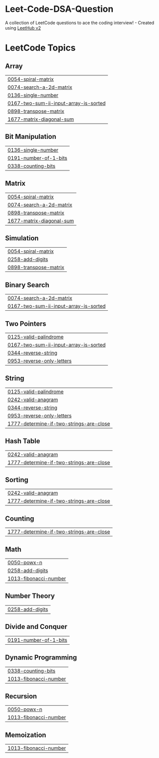 # Leet-Code-DSA-Question
A collection of LeetCode questions to ace the coding interview! - Created using [LeetHub v2](https://github.com/arunbhardwaj/LeetHub-2.0)

<!---LeetCode Topics Start-->
# LeetCode Topics
## Array
|  |
| ------- |
| [0054-spiral-matrix](https://github.com/prathamesh-6099/LeetCode-DSA-Questions/tree/master/0054-spiral-matrix) |
| [0074-search-a-2d-matrix](https://github.com/prathamesh-6099/LeetCode-DSA-Questions/tree/master/0074-search-a-2d-matrix) |
| [0136-single-number](https://github.com/prathamesh-6099/LeetCode-DSA-Questions/tree/master/0136-single-number) |
| [0167-two-sum-ii-input-array-is-sorted](https://github.com/prathamesh-6099/LeetCode-DSA-Questions/tree/master/0167-two-sum-ii-input-array-is-sorted) |
| [0898-transpose-matrix](https://github.com/prathamesh-6099/LeetCode-DSA-Questions/tree/master/0898-transpose-matrix) |
| [1677-matrix-diagonal-sum](https://github.com/prathamesh-6099/LeetCode-DSA-Questions/tree/master/1677-matrix-diagonal-sum) |
## Bit Manipulation
|  |
| ------- |
| [0136-single-number](https://github.com/prathamesh-6099/LeetCode-DSA-Questions/tree/master/0136-single-number) |
| [0191-number-of-1-bits](https://github.com/prathamesh-6099/LeetCode-DSA-Questions/tree/master/0191-number-of-1-bits) |
| [0338-counting-bits](https://github.com/prathamesh-6099/LeetCode-DSA-Questions/tree/master/0338-counting-bits) |
## Matrix
|  |
| ------- |
| [0054-spiral-matrix](https://github.com/prathamesh-6099/LeetCode-DSA-Questions/tree/master/0054-spiral-matrix) |
| [0074-search-a-2d-matrix](https://github.com/prathamesh-6099/LeetCode-DSA-Questions/tree/master/0074-search-a-2d-matrix) |
| [0898-transpose-matrix](https://github.com/prathamesh-6099/LeetCode-DSA-Questions/tree/master/0898-transpose-matrix) |
| [1677-matrix-diagonal-sum](https://github.com/prathamesh-6099/LeetCode-DSA-Questions/tree/master/1677-matrix-diagonal-sum) |
## Simulation
|  |
| ------- |
| [0054-spiral-matrix](https://github.com/prathamesh-6099/LeetCode-DSA-Questions/tree/master/0054-spiral-matrix) |
| [0258-add-digits](https://github.com/prathamesh-6099/LeetCode-DSA-Questions/tree/master/0258-add-digits) |
| [0898-transpose-matrix](https://github.com/prathamesh-6099/LeetCode-DSA-Questions/tree/master/0898-transpose-matrix) |
## Binary Search
|  |
| ------- |
| [0074-search-a-2d-matrix](https://github.com/prathamesh-6099/LeetCode-DSA-Questions/tree/master/0074-search-a-2d-matrix) |
| [0167-two-sum-ii-input-array-is-sorted](https://github.com/prathamesh-6099/LeetCode-DSA-Questions/tree/master/0167-two-sum-ii-input-array-is-sorted) |
## Two Pointers
|  |
| ------- |
| [0125-valid-palindrome](https://github.com/prathamesh-6099/LeetCode-DSA-Questions/tree/master/0125-valid-palindrome) |
| [0167-two-sum-ii-input-array-is-sorted](https://github.com/prathamesh-6099/LeetCode-DSA-Questions/tree/master/0167-two-sum-ii-input-array-is-sorted) |
| [0344-reverse-string](https://github.com/prathamesh-6099/LeetCode-DSA-Questions/tree/master/0344-reverse-string) |
| [0953-reverse-only-letters](https://github.com/prathamesh-6099/LeetCode-DSA-Questions/tree/master/0953-reverse-only-letters) |
## String
|  |
| ------- |
| [0125-valid-palindrome](https://github.com/prathamesh-6099/LeetCode-DSA-Questions/tree/master/0125-valid-palindrome) |
| [0242-valid-anagram](https://github.com/prathamesh-6099/LeetCode-DSA-Questions/tree/master/0242-valid-anagram) |
| [0344-reverse-string](https://github.com/prathamesh-6099/LeetCode-DSA-Questions/tree/master/0344-reverse-string) |
| [0953-reverse-only-letters](https://github.com/prathamesh-6099/LeetCode-DSA-Questions/tree/master/0953-reverse-only-letters) |
| [1777-determine-if-two-strings-are-close](https://github.com/prathamesh-6099/LeetCode-DSA-Questions/tree/master/1777-determine-if-two-strings-are-close) |
## Hash Table
|  |
| ------- |
| [0242-valid-anagram](https://github.com/prathamesh-6099/LeetCode-DSA-Questions/tree/master/0242-valid-anagram) |
| [1777-determine-if-two-strings-are-close](https://github.com/prathamesh-6099/LeetCode-DSA-Questions/tree/master/1777-determine-if-two-strings-are-close) |
## Sorting
|  |
| ------- |
| [0242-valid-anagram](https://github.com/prathamesh-6099/LeetCode-DSA-Questions/tree/master/0242-valid-anagram) |
| [1777-determine-if-two-strings-are-close](https://github.com/prathamesh-6099/LeetCode-DSA-Questions/tree/master/1777-determine-if-two-strings-are-close) |
## Counting
|  |
| ------- |
| [1777-determine-if-two-strings-are-close](https://github.com/prathamesh-6099/LeetCode-DSA-Questions/tree/master/1777-determine-if-two-strings-are-close) |
## Math
|  |
| ------- |
| [0050-powx-n](https://github.com/prathamesh-6099/LeetCode-DSA-Questions/tree/master/0050-powx-n) |
| [0258-add-digits](https://github.com/prathamesh-6099/LeetCode-DSA-Questions/tree/master/0258-add-digits) |
| [1013-fibonacci-number](https://github.com/prathamesh-6099/LeetCode-DSA-Questions/tree/master/1013-fibonacci-number) |
## Number Theory
|  |
| ------- |
| [0258-add-digits](https://github.com/prathamesh-6099/LeetCode-DSA-Questions/tree/master/0258-add-digits) |
## Divide and Conquer
|  |
| ------- |
| [0191-number-of-1-bits](https://github.com/prathamesh-6099/LeetCode-DSA-Questions/tree/master/0191-number-of-1-bits) |
## Dynamic Programming
|  |
| ------- |
| [0338-counting-bits](https://github.com/prathamesh-6099/LeetCode-DSA-Questions/tree/master/0338-counting-bits) |
| [1013-fibonacci-number](https://github.com/prathamesh-6099/LeetCode-DSA-Questions/tree/master/1013-fibonacci-number) |
## Recursion
|  |
| ------- |
| [0050-powx-n](https://github.com/prathamesh-6099/LeetCode-DSA-Questions/tree/master/0050-powx-n) |
| [1013-fibonacci-number](https://github.com/prathamesh-6099/LeetCode-DSA-Questions/tree/master/1013-fibonacci-number) |
## Memoization
|  |
| ------- |
| [1013-fibonacci-number](https://github.com/prathamesh-6099/LeetCode-DSA-Questions/tree/master/1013-fibonacci-number) |
<!---LeetCode Topics End-->